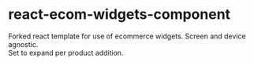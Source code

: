 # react-ecom-widgets-component
Forked react template for use of ecommerce widgets.
Screen and device agnostic.  
Set to expand per product addition. 
